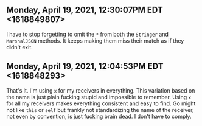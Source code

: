## Monday, April 19, 2021, 12:30:07PM EDT <1618849807>

I have to stop forgetting to omit the `*` from both the `Stringer` and
`MarshalJSON` methods. It keeps making them miss their match as if they
didn't exit.

## Monday, April 19, 2021, 12:04:53PM EDT <1618848293>

That's it. I'm using `x` for my receivers in everything. This variation
based on the name is just plain fucking stupid and impossible to
remember. Using `x` for all my receivers makes everything consistent and
easy to find. Go might not like `this` or `self` but frankly not
standardizing the name of the receiver, not even by convention, is just
fucking brain dead. I don't have to comply.


